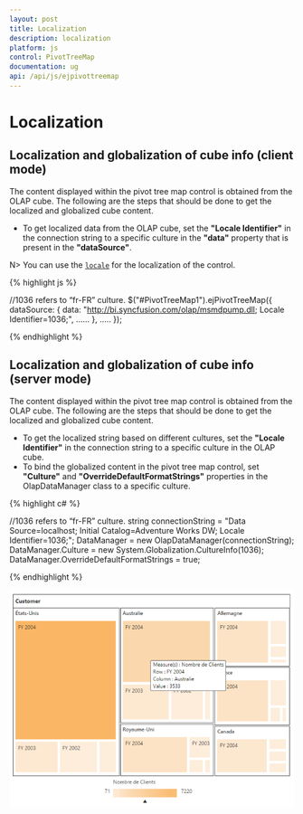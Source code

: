 ```yaml
---
layout: post
title: Localization
description: localization 
platform: js
control: PivotTreeMap
documentation: ug
api: /api/js/ejpivottreemap
---
```


# Localization

## Localization and globalization of cube info (client mode)

The content displayed within the pivot tree map control is obtained from the OLAP cube. The following are the steps that should be done to get the localized and globalized cube content.

* To get localized data from the OLAP cube, set the **"Locale Identifier"** in the connection string to a specific culture in the **"data"** property that is present in the **"dataSource"**.

N> You can use the [`locale`](/api/js/ejpivottreemap#members:locale) for the localization of the control.

{% highlight js %}

//1036 refers to “fr-FR” culture.
 $("#PivotTreeMap1").ejPivotTreeMap({
      dataSource: {
            data: "http://bi.syncfusion.com/olap/msmdpump.dll; Locale Identifier=1036;",
            ......
            },
            .....
 });

{% endhighlight %}

## Localization and globalization of cube info (server mode)

The content displayed within the pivot tree map control is obtained from the OLAP cube. The following are the steps that should be done to get the localized and globalized cube content.

* To get the localized string based on different cultures, set the **"Locale Identifier"** in the connection string to a specific culture in the OLAP cube. 
* To bind the globalized content in the pivot tree map control, set **"Culture"** and **"OverrideDefaultFormatStrings"** properties in the OlapDataManager class to a specific culture.
 
{% highlight c# %}

//1036 refers to “fr-FR” culture.
string connectionString = "Data Source=localhost; Initial Catalog=Adventure Works DW; Locale Identifier=1036;";
DataManager = new OlapDataManager(connectionString);
DataManager.Culture = new System.Globalization.CultureInfo(1036);
DataManager.OverrideDefaultFormatStrings = true;

{% endhighlight %}

![](Localization_images/localization.png) 

